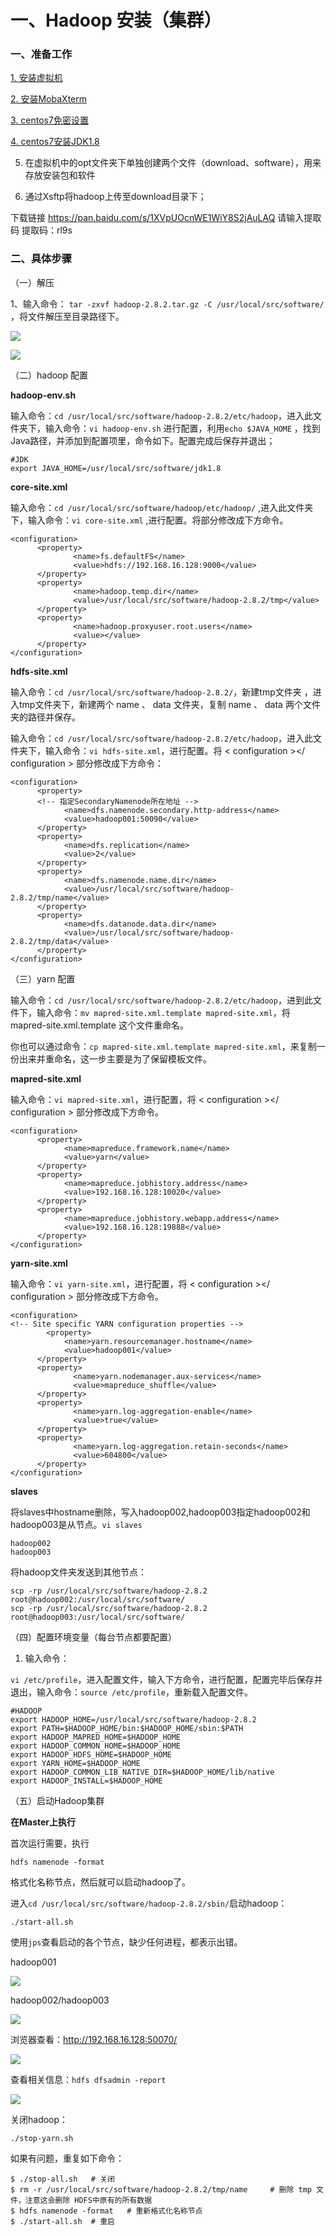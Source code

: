 # 一、Hadoop 安装（集群）

### 一、准备工作

[1. 安装虚拟机](https://github.com/WuZongYun/bigdata_study/blob/main/%E5%A4%A7%E6%95%B0%E6%8D%AE%E5%9F%BA%E7%A1%80%E7%8E%AF%E5%A2%83%E6%90%AD%E5%BB%BA/1_%E5%AE%89%E8%A3%85%E8%99%9A%E6%8B%9F%E6%9C%BA.md)

[2. 安装MobaXterm](https://github.com/WuZongYun/bigdata_study/blob/main/%E5%A4%A7%E6%95%B0%E6%8D%AE%E5%9F%BA%E7%A1%80%E7%8E%AF%E5%A2%83%E6%90%AD%E5%BB%BA/2_%E5%AE%89%E8%A3%85MobaXterm.md)

[3. centos7免密设置](https://github.com/WuZongYun/bigdata_study/blob/main/%E5%A4%A7%E6%95%B0%E6%8D%AE%E5%9F%BA%E7%A1%80%E7%8E%AF%E5%A2%83%E6%90%AD%E5%BB%BA/3_centos7%E5%85%8D%E5%AF%86%E8%AE%BE%E7%BD%AE.md)

[4. centos7安装JDK1.8](https://github.com/WuZongYun/bigdata_study/blob/main/%E5%A4%A7%E6%95%B0%E6%8D%AE%E5%9F%BA%E7%A1%80%E7%8E%AF%E5%A2%83%E6%90%AD%E5%BB%BA/4_centos7%E5%AE%89%E8%A3%85JDK.md)

5. 在虚拟机中的opt文件夹下单独创建两个文件（download、software），用来存放安装包和软件

6. 通过Xsftp将hadoop上传至download目录下；

下载链接 https://pan.baidu.com/s/1XVpUOcnWE1WiY8S2jAuLAQ 请输入提取码 提取码：rl9s

### 二、具体步骤

（一）解压

1、输入命令： `tar -zxvf hadoop-2.8.2.tar.gz -C /usr/local/src/software/` ，将文件解压至目录路径下。

![](../images/img_95.png)

![](../images/img_96.png)

（二）hadoop 配置

**hadoop-env.sh**

输入命令：`cd /usr/local/src/software/hadoop-2.8.2/etc/hadoop`，进入此文件夹下，输入命令：`vi hadoop-env.sh` 进行配置，利用`echo $JAVA_HOME` ，找到Java路径，并添加到配置项里，命令如下。配置完成后保存并退出；

```
#JDK
export JAVA_HOME=/usr/local/src/software/jdk1.8
```
**core-site.xml**

输入命令：`cd /usr/local/src/software/hadoop/etc/hadoop/` ,进入此文件夹下，输入命令：`vi core-site.xml` ,进行配置。将<configuration></configuration>部分修改成下方命令。

```
<configuration>         
      <property>                    
              <name>fs.defaultFS</name>                    
              <value>hdfs://192.168.16.128:9000</value>          
      </property>          
      <property>                    
              <name>hadoop.temp.dir</name>                    
              <value>/usr/local/src/software/hadoop-2.8.2/tmp</value>          
      </property>          
      <property>                    
              <name>hadoop.proxyuser.root.users</name>                    
              <value></value>          
      </property>          
</configuration>
```

**hdfs-site.xml**

输入命令：`cd /usr/local/src/software/hadoop-2.8.2/`，新建tmp文件夹 ，进入tmp文件夹下，新建两个 name 、 data 文件夹，复制 name 、 data 两个文件夹的路径并保存。

输入命令：`cd /usr/local/src/software/hadoop-2.8.2/etc/hadoop`，进入此文件夹下，输入命令：`vi hdfs-site.xml`，进行配置。将 < configuration ></ configuration > 部分修改成下方命令：

```
<configuration>
      <property>          
      <!-- 指定SecondaryNamenode所在地址 -->                    
            <name>dfs.namenode.secondary.http-address</name>                    
            <value>hadoop001:50090</value>          
      </property>          
      <property>                   
            <name>dfs.replication</name>                   
            <value>2</value>         
      </property>         
      <property>                   
            <name>dfs.namenode.name.dir</name>                   
            <value>/usr/local/src/software/hadoop-2.8.2/tmp/name</value>         
      </property>         
      <property>                   
            <name>dfs.datanode.data.dir</name>                   
            <value>/usr/local/src/software/hadoop-2.8.2/tmp/data</value>         
      </property>
</configuration>
```

（三）yarn 配置

输入命令：`cd /usr/local/src/software/hadoop-2.8.2/etc/hadoop`，进到此文件下，输入命令：`mv mapred-site.xml.template mapred-site.xml`，将 mapred-site.xml.template 这个文件重命名。

你也可以通过命令：`cp mapred-site.xml.template mapred-site.xml`，来复制一份出来并重命名，这一步主要是为了保留模板文件。

**mapred-site.xml**

输入命令：`vi mapred-site.xml`，进行配置，将 < configuration ></ configuration > 部分修改成下方命令。

```
<configuration>           
      <property>                     
            <name>mapreduce.framework.name</name>                     
            <value>yarn</value>           
      </property>           
      <property>                     
            <name>mapreduce.jobhistory.address</name>                     
            <value>192.168.16.128:10020</value>           
      </property>           
      <property>                     
            <name>mapreduce.jobhistory.webapp.address</name>                     
            <value>192.168.16.128:19888</value>           
      </property>
</configuration>
```

**yarn-site.xml**

输入命令：`vi yarn-site.xml`，进行配置，将 < configuration ></ configuration > 部分修改成下方命令。

```
<configuration>
<!-- Site specific YARN configuration properties -->
        <property>
            <name>yarn.resourcemanager.hostname</name>
            <value>hadoop001</value>
      </property> 
      <property>
              <name>yarn.nodemanager.aux-services</name>
              <value>mapreduce_shuffle</value>
      </property>
      <property>
              <name>yarn.log-aggregation-enable</name>
              <value>true</value>
      </property>
      <property>
              <name>yarn.log-aggregation.retain-seconds</name>
              <value>604800</value>
      </property>
</configuration>
```

**slaves**

将slaves中hostname删除，写入hadoop002,hadoop003指定hadoop002和hadoop003是从节点。`vi slaves`

```
hadoop002
hadoop003
```

将hadoop文件夹发送到其他节点：

```
scp -rp /usr/local/src/software/hadoop-2.8.2 root@hadoop002:/usr/local/src/software/
scp -rp /usr/local/src/software/hadoop-2.8.2 root@hadoop003:/usr/local/src/software/
```

（四）配置环境变量（每台节点都要配置）

1. 输入命令：

`vi /etc/profile`，进入配置文件，输入下方命令，进行配置，配置完毕后保存并退出，输入命令：`source /etc/profile`，重新载入配置文件。

```
#HADOOP
export HADOOP_HOME=/usr/local/src/software/hadoop-2.8.2
export PATH=$HADOOP_HOME/bin:$HADOOP_HOME/sbin:$PATH
export HADOOP_MAPRED_HOME=$HADOOP_HOME
export HADOOP_COMMON_HOME=$HADOOP_HOME
export HADOOP_HDFS_HOME=$HADOOP_HOME
export YARN_HOME=$HADOOP_HOME
export HADOOP_COMMON_LIB_NATIVE_DIR=$HADOOP_HOME/lib/native
export HADOOP_INSTALL=$HADOOP_HOME
```

（五）启动Hadoop集群

**在Master上执行**

首次运行需要，执行

`hdfs namenode -format`

格式化名称节点，然后就可以启动hadoop了。

进入`cd /usr/local/src/software/hadoop-2.8.2/sbin/`启动hadoop：

`./start-all.sh`

使用`jps`查看启动的各个节点，缺少任何进程，都表示出错。

hadoop001

![](../images/img_97.png)

hadoop002/hadoop003

![](../images/img_98.png)

浏览器查看：http://192.168.16.128:50070/

![](../images/img_99.png)

查看相关信息：`hdfs dfsadmin -report`

![](../images/img_100.png)

关闭hadoop：

`./stop-yarn.sh`

如果有问题，重复如下命令：

```
$ ./stop-all.sh   # 关闭
$ rm -r /usr/local/src/software/hadoop-2.8.2/tmp/name     # 删除 tmp 文件，注意这会删除 HDFS中原有的所有数据
$ hdfs namenode -format   # 重新格式化名称节点
$ ./start-all.sh  # 重启
```